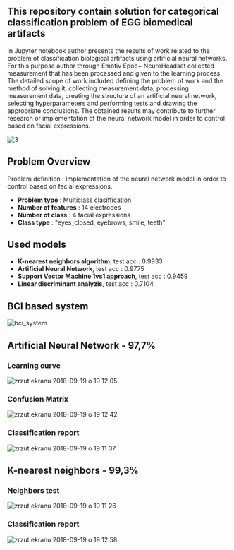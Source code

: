 ## This repository contain solution for categorical classification problem of EGG biomedical artifacts 

In Jupyter notebook author presents the results of work related to the problem of classification biological artifacts using artificial neural networks. For this purpose author through Emotiv Epoc+ NeuroHeadset collected measurement that has been processed and given to the learning process. The detailed scope of work included defining the problem of work and the method of solving it, collecting measurement data, processing measurement data, creating the structure of an artificial neural network, selecting hyperparameters and performing tests and drawing the appropriate conclusions. The obtained results may contribute to further research or implementation of the neural network model in order to control based on facial expressions. 

![3](https://user-images.githubusercontent.com/21131348/44955960-623c3e00-aebc-11e8-8e18-ad11f80edc63.png)

## Problem Overview 

Problem definition : Implementation of the neural network model in order to control based on facial expressions. 

* **Problem type** : Multiclass clasiffication
* **Number of features** : 14 electrodes
* **Number of class** : 4 facial expressions
* **Class type**  : "eyes_closed, eyebrows, smile, teeth"
 
## Used models

* **K-nearest neighbors algorithm**, test acc : 0.9933
* **Artificial Neural Network**, test acc :  0.9775
* **Support Vector Machine 1vs1 approach**, test acc : 0.9459
* **Linear discriminant analyzis**, test acc : 0.7104


## BCI based system
![bci_system](https://user-images.githubusercontent.com/21131348/45600845-af172d00-ba03-11e8-8d69-a19c1f0ad02f.png)

## Artificial Neural Network - 97,7%

### Learning curve
![zrzut ekranu 2018-09-19 o 19 12 05](https://user-images.githubusercontent.com/21131348/45769773-e0c90780-bc40-11e8-85d8-c1741e8532d7.png)


### Confusion Matrix 
![zrzut ekranu 2018-09-19 o 19 12 42](https://user-images.githubusercontent.com/21131348/45769849-13730000-bc41-11e8-91fb-ffcf4a8cf3ba.png)


### Classification report

![zrzut ekranu 2018-09-19 o 19 11 37](https://user-images.githubusercontent.com/21131348/45769908-42897180-bc41-11e8-8f56-a9a4893371e8.png)

## K-nearest neighbors - 99,3%

### Neighbors test

![zrzut ekranu 2018-09-19 o 19 11 26](https://user-images.githubusercontent.com/21131348/45769983-7ebcd200-bc41-11e8-92fd-98abd6de0a36.png)

### Classification report

![zrzut ekranu 2018-09-19 o 19 12 58](https://user-images.githubusercontent.com/21131348/45770038-95fbbf80-bc41-11e8-9ff2-4a4f74d65c17.png)
